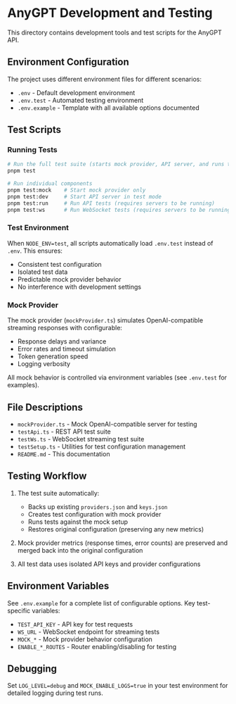 # AnyGPT Development and Testing

This directory contains development tools and test scripts for the AnyGPT API.

## Environment Configuration

The project uses different environment files for different scenarios:

- `.env` - Default development environment
- `.env.test` - Automated testing environment
- `.env.example` - Template with all available options documented

## Test Scripts

### Running Tests

```bash
# Run the full test suite (starts mock provider, API server, and runs tests)
pnpm test

# Run individual components
pnpm test:mock    # Start mock provider only
pnpm test:dev     # Start API server in test mode
pnpm test:run     # Run API tests (requires servers to be running)
pnpm test:ws      # Run WebSocket tests (requires servers to be running)
```

### Test Environment

When `NODE_ENV=test`, all scripts automatically load `.env.test` instead of `.env`. This ensures:

- Consistent test configuration
- Isolated test data
- Predictable mock provider behavior
- No interference with development settings

### Mock Provider

The mock provider (`mockProvider.ts`) simulates OpenAI-compatible streaming responses with configurable:

- Response delays and variance
- Error rates and timeout simulation
- Token generation speed
- Logging verbosity

All mock behavior is controlled via environment variables (see `.env.test` for examples).

## File Descriptions

- `mockProvider.ts` - Mock OpenAI-compatible server for testing
- `testApi.ts` - REST API test suite
- `testWs.ts` - WebSocket streaming test suite  
- `testSetup.ts` - Utilities for test configuration management
- `README.md` - This documentation

## Testing Workflow

1. The test suite automatically:
   - Backs up existing `providers.json` and `keys.json`
   - Creates test configuration with mock provider
   - Runs tests against the mock setup
   - Restores original configuration (preserving any new metrics)

2. Mock provider metrics (response times, error counts) are preserved and merged back into the original configuration

3. All test data uses isolated API keys and provider configurations

## Environment Variables

See `.env.example` for a complete list of configurable options. Key test-specific variables:

- `TEST_API_KEY` - API key for test requests
- `WS_URL` - WebSocket endpoint for streaming tests
- `MOCK_*` - Mock provider behavior configuration
- `ENABLE_*_ROUTES` - Router enabling/disabling for testing

## Debugging

Set `LOG_LEVEL=debug` and `MOCK_ENABLE_LOGS=true` in your test environment for detailed logging during test runs.